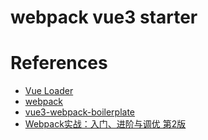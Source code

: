 # webpack vue3 starter

# References
- [Vue Loader](https://vue-loader.vuejs.org/#what-is-vue-loader)
- [webpack](https://webpack.js.org/concepts/)
- [vue3-webpack-boilerplate](https://github.com/starkovsky/vue3-webpack-boilerplate)
- [Webpack实战：入门、进阶与调优 第2版](https://item.jd.com/13124989.html)